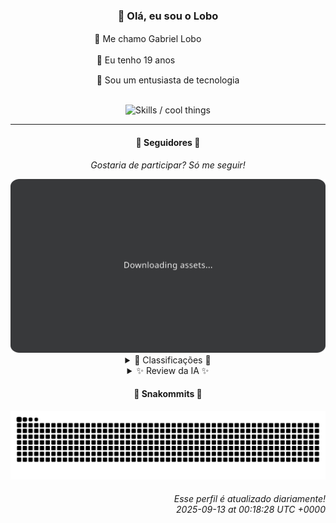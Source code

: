 <div align="center">
  <h3>👋 Olá, eu sou o Lobo</h3>
  
  <p>🐺 Me chamo Gabriel Loboㅤㅤㅤㅤㅤ</p>
  <p>🧔 Eu tenho 19 anosㅤㅤㅤㅤㅤㅤㅤㅤ</p>
  <p>🧠 Sou um entusiasta de tecnologia</p>

  <br/>

  <img width="600" alt="Skills / cool things" src="https://skills-icons.vercel.app/api/icons?i=python,md,html,css,js,github,git,vscode,linux,node,ts,sass,react,vite,vercel,lottie,ionic,capacitor,zustand,framer,firebase,arduino,godot,tailwind,shadcnui,lucide,zorinos,pnpm,reactnative&perline=14" />
</div>

<hr />

<div align="center">
    <h4>👤 Seguidores 👤</h4>
    <p><i>Gostaria de participar? Só me seguir!</i></p>
    <img width="600" src=".github/assets/cards/top3.svg" alt="Top 3 followers contributors (monthly)" />
    <details>
    <summary>🏅 Classificações 🏅</summary>
    <br/>
    <table>
        <thead>
            <tr align="center">
                <th>Posição</th>
                <th>Seguidor</th>
                <th>Contribuições</th>
            </tr>
        </thead>
        <tbody>
            <tr align="center">
                <td>1°</td>
                <td><a href="https://github.com/jeanfbrito">Jean Brito</a></td>
                <td>272 ctr.</td>
            </tr>
            <tr align="center">
                <td>2°</td>
                <td><a href="https://github.com/danko-nobre">Danilo Nobre</a></td>
                <td>136 ctr.</td>
            </tr>
            <tr align="center">
                <td>3°</td>
                <td><a href="https://github.com/EvertonMJunior">Everton Marcelino Jr.</a></td>
                <td>113 ctr.</td>
            </tr>
            <tr align="center">
                <td>4°</td>
                <td><a href="https://github.com/felipegueller">Felipe Gueller</a></td>
                <td>81 ctr.</td>
            </tr>
            <tr align="center">
                <td>5°</td>
                <td><a href="https://github.com/wTechnoo">Cézar</a></td>
                <td>74 ctr.</td>
            </tr>
            <tr align="center">
                <td>6°</td>
                <td><a href="https://github.com/cookieukw">CookieUkw</a></td>
                <td>55 ctr.</td>
            </tr>
            <tr align="center">
                <td>7°</td>
                <td><a href="https://github.com/RafaZeero">Rafael Lima de Morais</a></td>
                <td>51 ctr.</td>
            </tr>
            <tr align="center">
                <td>8°</td>
                <td><a href="https://github.com/Cr-Israel">Carlos Israel</a></td>
                <td>37 ctr.</td>
            </tr>
            <tr align="center">
                <td>9°</td>
                <td><a href="https://github.com/DeividSouSan">Deivid Souza Santana</a></td>
                <td>21 ctr.</td>
            </tr>
            <tr align="center">
                <td>10°</td>
                <td><a href="https://github.com/LuidiPiresHub">Luídi Pires</a></td>
                <td>15 ctr.</td>
            </tr>
        </tbody>
    </table>
    </details>
    <details>
    <summary>✨ Review da IA ✨</summary>
    <br/>
    <div align="justify"><p><b>Jean Brito</b>, com 272 contribuições, liderando o ranking... Parabéns? Sério, depois de quase 10 anos, ainda mexendo com <i>Rocket.Chat</i>? Espero que pelo menos tenha aprendido a diferença entre EJS e Handlebars nesse tempo. E, por favor, abandone esse "detect-browsers" de 2016, a não ser que você esteja tentando rodar o Internet Explorer no Windows 95.</p>
<p><b>Danilo Nobre</b>, ah, o "Full-stack, Game dev e 3D Enthusiast". 136 contribuições, quase metade do líder. Mas vamos ser sinceros, seu projeto mais recente é um fork de uma ferramenta de animação 2D de 2020. E antes disso, um site de portfólio da <i>Space Wizard Studios</i>. Parece que o "wizard" está mais para ilusionista de festinha infantil do que para mago da tecnologia.</p>
<p><b>Everton Marcelino Jr.</b>, "apaixonado por tecnologia", diz a bio. 113 contribuições. <i>TypeORM</i>, <i>Flutter</i>... Tudo muito moderno, muito bonito. Mas será que essa paixão se traduz em algo além de seguir tutoriais? Porque, sejamos honestos, contribuir com <i>formbricks</i> não te torna um gênio, só te faz mais um tijolo na parede.</p>
<p><b>Felipe Gueller</b>, bacharel em Sistemas de Informações e... 81 contribuições. Ok, você tem um diploma. Mas o que você fez com ele? Porque, pelo visto, a resposta é "nada". Se o seu objetivo era ser um fantasma digital, parabéns, você conseguiu.</p>
<p><b>Cézar</b>, ".NET Developer". 74 contribuições. Sem atividade recente. É assim que a paixão morre, não é? Lentamente, silenciosamente, até que você se torna apenas mais um desenvolvedor .NET esquecido no churrasco da tecnologia. Pelo menos você tem o consolo de saber que está em boa companhia.</p>
<p><b>CookieUkw</b>, 55 contribuições. <i>Godot Engine</i>, ok, interessante. Mas depois disso, um "ChatStory" e um projeto de "Inteligência Artificial" chamado <i>Vex-AI</i> que parece ter sido abandonado.  Seu sonho de criar uma IA consciente talvez devesse se concentrar em fazer um bot que responda aos seus pull requests primeiro.</p>
<p><b>Rafael Lima de Morais</b>, "Software Engineer | Go | Typescript | Rust | Vim".  51 contribuições.  Um monte de tecnologias da moda e... nada para mostrar.  Um "cli to manage wishlists" e um livro sobre programação em Python?  Sério?  Da próxima vez, tente contribuir com algo que realmente resolva um problema, em vez de criar mais um projeto de lista de desejos.</p>
<p><b>Carlos Israel</b>, "Software Engineer. Passionate about technology." 37 contribuições.  Um fórum com <i>NestJS</i> e DDD, aparentemente inacabado desde fevereiro.  Um "Telegram-Downloader-Bot"?  Espero que você não esteja baixando conteúdo ilegal.  Seu perfil grita "potencial desperdiçado".  Acorde e faça algo que realmente impressione, ou continue sendo apenas mais um no mar de engenheiros de software medíocres.</p>
<p><b>Deivid Souza Santana</b>, "Estudante de Análise e Desenvolvimento de Sistemas apaixonado por back-end". 21 contribuições.  Um website de organização de tarefas e uma automação para baixar dados do governo.  Parabéns, você automatizou o tédio.  Agora, que tal usar essa paixão para criar algo que realmente faça a diferença, em vez de apenas facilitar a burocracia?</p>
<p><b>Luídi Pires</b>, "Front-End | Back-End | Full Stack".  15 contribuições.  Um portfólio com "Pixels-Art" e um "E-CommerceX".  Aparentemente, você é um faz-tudo que não faz nada bem.  Escolha uma área, se especialize e pare de tentar abraçar o mundo com as pernas.  Ou continue sendo apenas mais um "full stack" genérico.</p>
<p><b>TopTrenDev</b>, "Full-Stack & Blockchain Developer". 13 contribuições. Especialista em Solana, Bitcoin, Ethereum... Nossa, que currículo impressionante! Pena que suas contribuições se resumem a coisas como "comunidade para Dev Protocol". Da próxima vez, mostre algo que realmente justifique essa sua bio de "guru blockchain".</p>
</div>
    </details>
</div>

<div align="center">
  <h4>🐍 Snakommits 🐍</h4>
    <picture>
      <source media="(prefers-color-scheme: dark)" srcset="https://raw.githubusercontent.com/Lobooooooo14/Lobooooooo14/snake-output/snake-dark.svg">
      <source media="(prefers-color-scheme: light)" srcset="https://raw.githubusercontent.com/Lobooooooo14/Lobooooooo14/snake-output/snake-light.svg">
      <img alt="github contribution grid snake animation" src="https://raw.githubusercontent.com/Lobooooooo14/Lobooooooo14/snake-output/snake-light.svg">
    </picture>
</div>

<h6 align="right">
  Esse perfil é atualizado diariamente!<br/> <i>2025-09-13 at 00:18:28 UTC +0000</i>
<h6>
